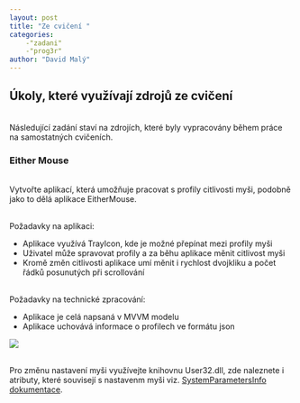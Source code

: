```yaml
---
layout: post
title: "Ze cvičení "
categories:
    -"zadani"
    -"prog3r"
author: "David Malý"
--- 
```



## Úkoly, které využívají zdrojů ze cvičení


<br>    Následující zadání staví na zdrojích, které byly vypracovány během práce na samostatných cvičeních.<br>


### Either Mouse


<br>    Vytvořte aplikací, která umožňuje pracovat s profily citlivosti myši, podobně jako to dělá aplikace EitherMouse.<br>



<br>    Požadavky na aplikaci:<br>


- Aplikace využívá TrayIcon, kde je možné přepínat mezi profily myši
- Uživatel může spravovat profily a za běhu aplikace měnit citlivost myši
- Kromě změn citlivosti aplikace umí měnit i rychlost dvojkliku a počet řádků posunutých při scrollování



<br>    Požadavky na technické zpracování:<br>


- Aplikace je celá napsaná v MVVM modelu
- Aplikace uchovává informace o profilech ve formátu json

![](images/eithermouse.png)

<br>    Pro změnu nastavení myši využívejte knihovnu User32.dll, zde naleznete i atributy, které souvisejí s nastavenm myši viz. [SystemParametersInfo dokumentace](https://msdn.microsoft.com/en-us/library/ms724947.aspx).<br>

